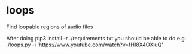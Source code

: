 # loops
Find loopable regions of audio files

After doing pip3 install -r ./requirements.txt you should be able to do e.g. ./loops.py -i 'https://www.youtube.com/watch?v=fHI8X4OXluQ'
